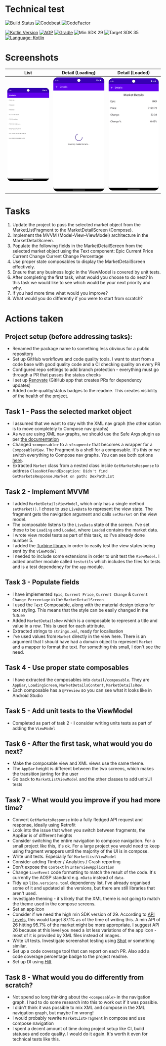 # Technical test

[![Build Status](https://github.com/jamiescode/a-tech-test/actions/workflows/build.yml/badge.svg)](https://github.com/jamiescode/a-tech-test/actions/workflows/build.yml)
[![Codebeat](https://codebeat.co/badges/c5e98b1c-6946-439b-b18d-de78bbf8149e)](https://codebeat.co/projects/github-com-jamiescode-a-tech-test-main)
[![CodeFactor](https://www.codefactor.io/repository/github/jamiescode/a-tech-test/badge)](https://www.codefactor.io/repository/github/jamiescode/a-tech-test)

[![Kotlin Version](https://img.shields.io/badge/Kotlin-2.0.x-blue.svg)](https://kotlinlang.org)
[![AGP](https://img.shields.io/badge/AGP-8.x-blue?style=flat)](https://developer.android.com/studio/releases/gradle-plugin)
[![Gradle](https://img.shields.io/badge/Gradle-8.x-blue?style=flat)](https://gradle.org)
![Min SDK 29](https://img.shields.io/badge/Min%20SDK-29-839192?logo=android&logoColor=white)
![Target SDK 35](https://img.shields.io/badge/Target%20SDK-35-566573?logo=android&logoColor=white)
[![Language: Kotlin](https://img.shields.io/github/languages/top/jamiescode/a-tech-test.svg)](https://github.com/jamiescode/a-tech-test/search?l=kotlin)

# Screenshots

| List | Detail (Loading) | Detail (Loaded) |
| --- | --- | ---|
| ![List](.screenshots/list.webp) | ![Detail (Loading)](.screenshots/detail-loading.webp) | ![Detail](.screenshots/detail-loaded.webp) |

# Tasks

1. Update the project to pass the selected market object from the MarketListFragment to the MarketDetailScreen (Compose).
2. Implement the MVVM (Model-View-ViewModel) architecture in the MarketDetailScreen.
3. Populate the following fields in the MarketDetailScreen from the selected market object using the Text component:
      Epic
      Current Price
      Current Change
      Current Change Percentage
4. Use proper state composables to display the MarketDetailScreen effectively.
5. Ensure that any business logic in the ViewModel is covered by unit tests.
6. After completing the first task, what would you choose to do next? In this task we would like to see which would be your next priority and why.
7. If you had more time what would you improve?
8. What would you do differently if you were to start from scratch?

# Actions taken

## Project setup (before addressing tasks):

* Renamed the package name to something less obvious for a public repository
* Set up GitHub workflows and code quality tools. I want to start from a code base with good quality code and a CI checking quality on every PR
* Configured repo settings to add branch protection - everything must go through a PR that passes the status checks
* I set up [Renovate](https://docs.renovatebot.com/) (GitHub app that creates PRs for dependency updates)
* Added code quality/status badges to the readme. This creates visibility of the health of the project.

## Task 1 - Pass the selected market object

* I assumed that we want to stay with the XML nav graph (the other option is to move completely to Compose nav graphs)
* As we are using XML nav graphs, we should use the Safe Args plugin as per [the documentation](https://developer.android.com/guide/navigation/use-graph/pass-data#Safe-args) 
* Changed `<composable>` to a `<fragment>` that becomes a wrapper for a `ComposableView`. The Fragment is a shell for a composable. It's this or we switch everything to Compose nav graphs. You can see both options [here](https://developer.android.com/guide/navigation/design#frameworks).
* Extracted `Market` class from a nested class inside `GetMarketsResponse` to address `ClassNotFoundException: Didn't find GetMarketsResponse.Market on path: DexPathList` 

## Task 2 - Implement MVVM

* I added `MarketDetailsViewModel`, which only has a single method `setMarket()`. I chose to use `LiveData` to represent the view state. The fragment gets the navigation argument and calls `setMarket` on the view model.
* The composable listens to the `LiveData` state of the screen. I've set these to be `Loading` and `Loaded`, where `Loaded` contains the market data.
* I wrote view model tests as part of this task, so I've already done number 5.
* I added the [Turbine library](https://github.com/cashapp/turbine) in order to easily test the view states being sent by the `ViewModel`
* I needed to include some extensions in order to unit test the `ViewModel`. I added another module called `testutils` which includes the files for tests and is a test dependency for the `app` module.

## Task 3 - Populate fields

* I have implemented `Epic`, `Current Price`, `Current Change` & `Current Change Percentage` in the `MarketDetailScreen`
* I used the `Text` Composable, along with the material design tokens for text styling. This means that the style can be easily changed in the future
* Added `MarketDetailsRow` which is a composable to represent a title and value in a row. This is used for each attribute.
* Extracted strings to `strings.xml`, ready for localisation
* I've used values from `Market` directly in the view here. There is an argument that I should have had a domain object to represent `Market` and a mapper to format the text. For something this small, I don't see the need.

## Task 4 - Use proper state composables

* I have extracted the composables into `detail/composable`. They are `AppBar`, `LoadingScreen`, `MarketDetailsContent`, `MarketDetailsRow`.
* Each composable has a `@Preview` so you can see what it looks like in Android Studio

## Task 5 - Add unit tests to the ViewModel

* Completed as part of task 2 - I consider writing units tests as part of adding the `ViewModel`

## Task 6 - After the first task, what would you do next?

* Make the composable view and XML views use the same theme.
* The `AppBar` height is different between the two screens, which makes the transition jarring for the user
* Go back to `MarketListViewModel` and the other classes to add unit/UI tests

## Task 7 - What would you improve if you had more time?

* Convert `GetMarketsResponse` into a fully fledged API request and response, ideally using Retrofit
* Look into the issue that when you switch between fragments, the AppBar is of different heights
* Consider switching the entire navigation to compose navigation. For a small project like this, it's ok. For a large project you would need to keep using fragment wrappers until the majority of the UI is in compose.
* Write unit tests. Especially for `MarketListViewModel`
* Consider adding Timber / Analytics / Crash reporting
* Don't expose the `Context` in `InterviewApplication`
* Change `LiveEvent` code formatting to match the result of the code. It's currently the AOSP standard e.g. `mData` instead of `data`.
* Tidy up `libs.versions.toml` dependency list. I've already organised some of it and updated all the versions, but there are still libraries that aren't used.
* Investigate theming - it's likely that the XML theme is not going to match the theme used in the compose screens.
* Set an app icon
* Consider if we need the high min SDK version of 29. According to [API Levels](https://apilevels.com/), this would target 87.1% as of the time of writing this. A min API of 26 hitting 95.7% of the market might be more appropriate. I suggest API 26 because at this level you need a lot less variations of the app icon - most of it is provided by XML files instead of images.
* Write UI tests. Investigate screenshot testing using [Shot](https://github.com/pedrovgs/Shot) or something similar.
* Set up a code coverage tool that can report on each PR. Also add a code coverage percentage badge to the project readme.
* Set up DI using [Hilt](https://developer.android.com/training/dependency-injection/hilt-android)

## Task 8 - What would you do differently from scratch?

* Not spend so long thinking about the `<composable>` in the navigation graph. I had to do some research into this to work out if it was possible.
* I didn't think it was possible to mix XML and compose in the XML navigation graph, but maybe I'm wrong!
* I would probably rewrite `MarketListFragment` in compose and use compose navigation
* I spent a decent amount of time doing project setup like CI, build statuses and code quality. I would do it again. It's worth it even for technical tests like this.